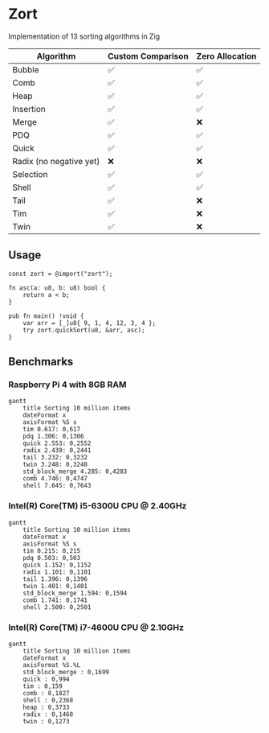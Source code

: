 # Zort

Implementation of 13 sorting algorithms in Zig

| Algorithm               | Custom Comparison | Zero Allocation |
| ----------------------- | ----------------- | --------------- |
| Bubble                  | ✅                | ✅              |
| Comb                    | ✅                | ✅              |
| Heap                    | ✅                | ✅              |
| Insertion               | ✅                | ✅              |
| Merge                   | ✅                | ❌              |
| PDQ                     | ✅                | ✅              |
| Quick                   | ✅                | ✅              |
| Radix (no negative yet) | ❌                | ❌              |
| Selection               | ✅                | ✅              |
| Shell                   | ✅                | ✅              |
| Tail                    | ✅                | ❌              |
| Tim                     | ✅                | ❌              |
| Twin                    | ✅                | ❌              |

## Usage

```zig
const zort = @import("zort");

fn asc(a: u8, b: u8) bool {
    return a < b;
}

pub fn main() !void {
    var arr = [_]u8{ 9, 1, 4, 12, 3, 4 };
    try zort.quickSort(u8, &arr, asc);
}
```

## Benchmarks

### Raspberry Pi 4 with 8GB RAM

```mermaid
gantt
    title Sorting 10 million items
    dateFormat x
    axisFormat %S s
    tim 0.617: 0,617
    pdq 1.306: 0,1306
    quick 2.553: 0,2552
    radix 2.439: 0,2441
    tail 3.232: 0,3232
    twin 3.248: 0,3248
    std_block_merge 4.285: 0,4283
    comb 4.746: 0,4747
    shell 7.645: 0,7643
```
### Intel(R) Core(TM) i5-6300U CPU @ 2.40GHz

```mermaid
gantt
    title Sorting 10 million items
    dateFormat x
    axisFormat %S s
    tim 0.215: 0,215
    pdq 0.503: 0,503
    quick 1.152: 0,1152
    radix 1.101: 0,1101
    tail 1.396: 0,1396
    twin 1.401: 0,1401
    std_block_merge 1.594: 0,1594
    comb 1.741: 0,1741
    shell 2.500: 0,2501
```

### Intel(R) Core(TM) i7-4600U CPU @ 2.10GHz

```mermaid
gantt
    title Sorting 10 million items
    dateFormat x
    axisFormat %S.%L
    std_block_merge : 0,1699
    quick : 0,994
    tim : 0,159
    comb : 0,1827
    shell : 0,2368
    heap : 0,3733
    radix : 0,1468
    twin : 0,1273
```
